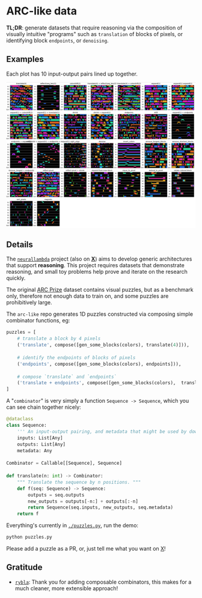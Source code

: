 # ARC-like data

**TL;DR**: generate datasets that require reasoning via the composition of visually intuitive "programs" such as `translation` of blocks of pixels, or identifying block `endpoints`, or `denoising`.

## Examples

Each plot has 10 input-output pairs lined up together.

![](./screenshot.png)

## Details

The [`neurallambda`](https://github.com/neurallambda/neurallambda) project (also on [**X**](https://x.com/neurallambda/)) aims to develop generic architectures that support **reasoning**. This project requires datasets that demonstrate reasoning, and small toy problems help prove and iterate on the research quickly.

The original [ARC Prize](https://arcprize.org/) dataset contains visual puzzles, but as a benchmark only, therefore not enough data to train on, and some puzzles are prohibitively large.

The `arc-like` repo generates 1D puzzles constructed via composing simple combinator functions, eg:

```python
puzzles = [
    # translate a block by 4 pixels
    ('translate', compose([gen_some_blocks(colors), translate(4)])),

    # identify the endpoints of blocks of pixels
    ('endpoints', compose([gen_some_blocks(colors), endpoints])),

    # compose `translate` and `endpoints`
    ('translate + endpoints', compose([gen_some_blocks(colors),  translate(4), endpoints]))
]
```

A "`combinator`" is very simply a function `Sequence -> Sequence`, which you can see chain together nicely:

```python
@dataclass
class Sequence:
    ''' An input-output pairing, and metadata that might be used by downstream combinators. '''
    inputs: List[Any]
    outputs: List[Any]
    metadata: Any

Combinator = Callable[[Sequence], Sequence]

def translate(n: int) -> Combinator:
    """ Translate the sequence by n positions. """
    def f(seq: Sequence) -> Sequence:
        outputs = seq.outputs
        new_outputs = outputs[-n:] + outputs[:-n]
        return Sequence(seq.inputs, new_outputs, seq.metadata)
    return f
```

Everything's currently in [`./puzzles.py`](./puzzles.py), run the demo:

```sh
python puzzles.py
```

Please add a puzzle as a PR, or, just tell me what you want on [X](https://x.com/neurallambda/)!


## Gratitude

* [`rybla`](https://github.com/rybla): Thank you for adding composable combinators, this makes for a much cleaner, more extensible approach!
